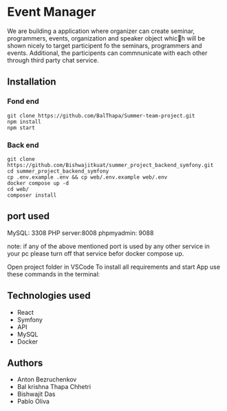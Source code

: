 # Event Manager

We are building a application where organizer can create seminar, programmers, events, organization and speaker object which will be shown nicely to target participent fo the seminars, programmers and events. Additional, the participents can commnunicate with each other through third party chat service.

## Installation

### Fond end

```shell
git clone https://github.com/BalThapa/Summer-team-project.git
npm install
npm start
```

### Back end

```shell
git clone https://github.com/Bishwajitkuat/summer_project_backend_symfony.git
cd summer_project_backend_symfony
cp .env.example .env && cp web/.env.example web/.env
docker compose up -d
cd web/
composer install
```

## port used

MySQL: 3308
PHP server:8008
phpmyadmin: 9088

note: if any of the above mentioned port is used by any other service in your pc please turn off that service befor docker compose up.

Open project folder in VSCode
To install all requirements and start App use these commands in the terminal:

## Technologies used

- React
- Symfony
- API
- MySQL
- Docker

## Authors

- Anton Bezruchenkov
- Bal krishna Thapa Chhetri
- Bishwajit Das
- Pablo Oliva
